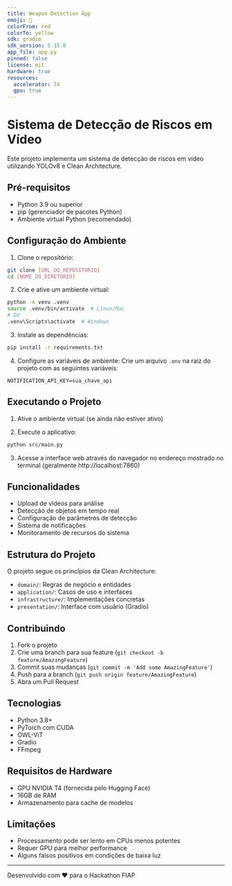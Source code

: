 ```yaml
---
title: Weapon Detection App
emoji: 🚨
colorFrom: red
colorTo: yellow
sdk: gradio
sdk_version: 5.15.0
app_file: app.py
pinned: false
license: mit
hardware: true
resources:
  accelerator: T4
  gpu: true
---
```


# Sistema de Detecção de Riscos em Vídeo

Este projeto implementa um sistema de detecção de riscos em vídeo utilizando YOLOv8 e Clean Architecture.

## Pré-requisitos

- Python 3.9 ou superior
- pip (gerenciador de pacotes Python)
- Ambiente virtual Python (recomendado)

## Configuração do Ambiente

1. Clone o repositório:
```bash
git clone [URL_DO_REPOSITORIO]
cd [NOME_DO_DIRETORIO]
```

2. Crie e ative um ambiente virtual:
```bash
python -m venv .venv
source .venv/bin/activate  # Linux/Mac
# OU
.venv\Scripts\activate  # Windows
```

3. Instale as dependências:
```bash
pip install -r requirements.txt
```

4. Configure as variáveis de ambiente:
Crie um arquivo `.env` na raiz do projeto com as seguintes variáveis:
```
NOTIFICATION_API_KEY=sua_chave_api
```

## Executando o Projeto

1. Ative o ambiente virtual (se ainda não estiver ativo)

2. Execute o aplicativo:
```bash
python src/main.py
```

3. Acesse a interface web através do navegador no endereço mostrado no terminal (geralmente http://localhost:7860)

## Funcionalidades

- Upload de vídeos para análise
- Detecção de objetos em tempo real
- Configuração de parâmetros de detecção
- Sistema de notificações
- Monitoramento de recursos do sistema

## Estrutura do Projeto

O projeto segue os princípios da Clean Architecture:

- `domain/`: Regras de negócio e entidades
- `application/`: Casos de uso e interfaces
- `infrastructure/`: Implementações concretas
- `presentation/`: Interface com usuário (Gradio)

## Contribuindo

1. Fork o projeto
2. Crie uma branch para sua feature (`git checkout -b feature/AmazingFeature`)
3. Commit suas mudanças (`git commit -m 'Add some AmazingFeature'`)
4. Push para a branch (`git push origin feature/AmazingFeature`)
5. Abra um Pull Request

## Tecnologias

- Python 3.8+
- PyTorch com CUDA
- OWL-ViT
- Gradio
- FFmpeg

## Requisitos de Hardware

- GPU NVIDIA T4 (fornecida pelo Hugging Face)
- 16GB de RAM
- Armazenamento para cache de modelos

## Limitações

- Processamento pode ser lento em CPUs menos potentes
- Requer GPU para melhor performance
- Alguns falsos positivos em condições de baixa luz

---
Desenvolvido com ❤️ para o Hackathon FIAP
